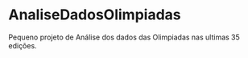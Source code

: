 # AnaliseDadosOlimpiadas
 Pequeno projeto de Análise dos dados das Olimpiadas nas ultimas 35 edições.
